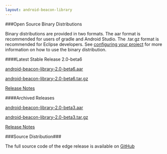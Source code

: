 ```yaml
---
layout: android-beacon-library
---
```



###Open Source Binary Distributions

Binary distributions are provided in two formats.  The aar format is recommended for users of gradle and Android Studio.  The .tar.gz format is recommended for Eclipse developers.
See [configuring your project](configure.html) for more information on how to use the binary distribution.


####Latest Stable Release 2.0-beta6

<i class="fa fa-cloud-download" style="color: #3abeee;"></i>  [android-beacon-library-2.0-beta6.aar](https://s3.amazonaws.com/android-beacon-library.radiusnetworks.com/android-beacon-library-2.0-beta6.aar)

<i class="fa fa-cloud-download" style="color: #3abeee;"></i>  [android-beacon-library-2.0-beta6.tar.gz](https://s3.amazonaws.com/android-beacon-library.radiusnetworks.com/android-beacon-library-2.0-beta6.tar.gz)

[Release Notes](releasenotes_2_0_beta6.html)


####Archived Releases


<i class="fa fa-cloud-download" style="color: #3abeee;"></i>  [android-beacon-library-2.0-beta3.aar](https://s3.amazonaws.com/android-beacon-library.radiusnetworks.com/android-beacon-library-2.0-beta3.aar)

<i class="fa fa-cloud-download" style="color: #3abeee;"></i>  [android-beacon-library-2.0-beta3.tar.gz](https://s3.amazonaws.com/android-beacon-library.radiusnetworks.com/android-beacon-library-2.0-beta3.tar.gz)

[Release Notes](releasenotes_2_0_beta3.html)

<style>
  .close {
    margin-top: 0px;
    margin-bottom: 0px;
  }
</style>

###Source Distribution###

The full source code of the edge release is available on <a href='https://github.com/AltBeacon/android-beacon-library'>GitHub</a>


